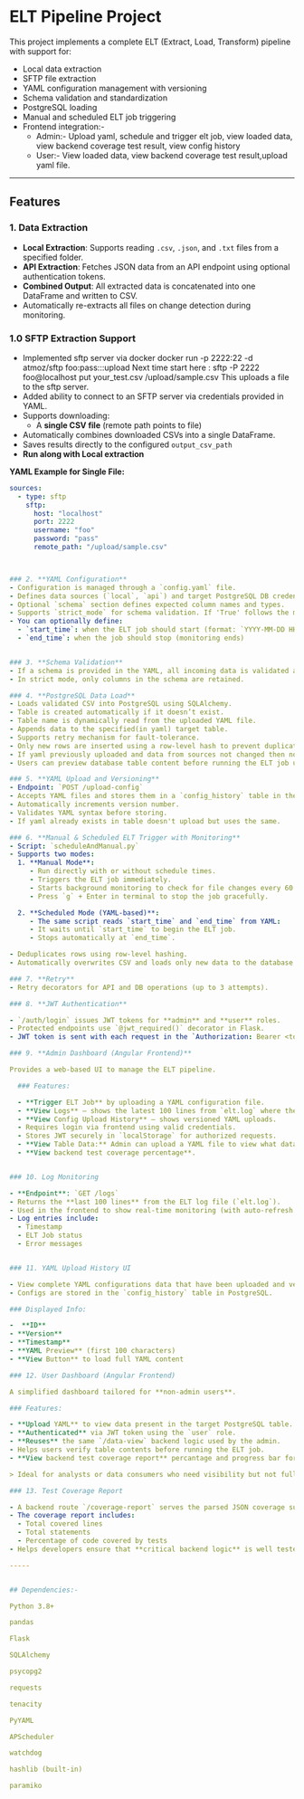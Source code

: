 # ELT Pipeline Project

This project implements a complete ELT (Extract, Load, Transform) pipeline with support for:

- Local data extraction
- SFTP file extraction
- YAML configuration management with versioning
- Schema validation and standardization
- PostgreSQL loading
- Manual and scheduled ELT job triggering
- Frontend integration:-
  - Admin:- Upload yaml, schedule and trigger elt job, view loaded data, view backend coverage test result, view
            config history
  - User:- View loaded data, view backend coverage test result,upload yaml file.

-----

## Features

### 1. **Data Extraction**
- **Local Extraction**: Supports reading `.csv`, `.json`, and `.txt` files from a specified folder.
- **API Extraction**: Fetches JSON data from an API endpoint using optional authentication tokens.
- **Combined Output**: All extracted data is concatenated into one DataFrame and written to CSV.
- Automatically re-extracts all files on change detection during monitoring.

### 1.0 **SFTP Extraction Support**
- Implemented sftp server via docker 
    docker run -p 2222:22 -d atmoz/sftp foo:pass:::upload
    Next time start here :
      sftp -P 2222 foo@localhost
      put your_test.csv /upload/sample.csv
    This uploads a file to the sftp server. 
- Added ability to connect to an SFTP server via credentials provided in YAML.
- Supports downloading:
  - A **single CSV file** (remote path points to file)
- Automatically combines downloaded CSVs into a single DataFrame.
- Saves results directly to the configured `output_csv_path`
- **Run along with Local extraction**

**YAML Example for Single File:**
```yaml
sources:
  - type: sftp
    sftp:
      host: "localhost"
      port: 2222
      username: "foo"
      password: "pass"
      remote_path: "/upload/sample.csv"



### 2. **YAML Configuration**
- Configuration is managed through a `config.yaml` file.
- Defines data sources (`local`, `api`) and target PostgreSQL DB credentials.
- Optional `schema` section defines expected column names and types.
- Supports `strict_mode` for schema validation. If 'True' follows the mentioned schema else loads all data rows.
- You can optionally define:
  - `start_time`: when the ELT job should start (format: `YYYY-MM-DD HH:MM`)
  - `end_time`: when the job should stop (monitoring ends)


### 3. **Schema Validation**
- If a schema is provided in the YAML, all incoming data is validated against it.
- In strict mode, only columns in the schema are retained.

### 4. **PostgreSQL Data Load**
- Loads validated CSV into PostgreSQL using SQLAlchemy.
- Table is created automatically if it doesn’t exist.
- Table name is dynamically read from the uploaded YAML file.
- Appends data to the specified(in yaml) target table.
- Supports retry mechanism for fault-tolerance.
- Only new rows are inserted using a row-level hash to prevent duplicates.
- If yaml previously uploaded and data from sources not changed then no new data(duplicates) is added.
- Users can preview database table content before running the ELT job using a YAML config.

### 5. **YAML Upload and Versioning**
- Endpoint: `POST /upload-config`
- Accepts YAML files and stores them in a `config_history` table in the database.
- Automatically increments version number.
- Validates YAML syntax before storing.
- If yaml already exists in table doesn't upload but uses the same. 

### 6. **Manual & Scheduled ELT Trigger with Monitoring**
- Script: `scheduleAndManual.py`
- Supports two modes:
  1. **Manual Mode**: 
     - Run directly with or without schedule times.
     - Triggers the ELT job immediately.
     - Starts background monitoring to check for file changes every 60 seconds.
     - Press `g` + Enter in terminal to stop the job gracefully.

  2. **Scheduled Mode (YAML-based)**:
     - The same script reads `start_time` and `end_time` from YAML:
     - It waits until `start_time` to begin the ELT job.
     - Stops automatically at `end_time`.

- Deduplicates rows using row-level hashing.
- Automatically overwrites CSV and loads only new data to the database.

### 7. **Retry**
- Retry decorators for API and DB operations (up to 3 attempts).

### 8. **JWT Authentication**

- `/auth/login` issues JWT tokens for **admin** and **user** roles.
- Protected endpoints use `@jwt_required()` decorator in Flask.
- JWT token is sent with each request in the `Authorization: Bearer <token>` header.

### 9. **Admin Dashboard (Angular Frontend)**

Provides a web-based UI to manage the ELT pipeline.

  ### Features:

  - **Trigger ELT Job** by uploading a YAML configuration file.
  - **View Logs** – shows the latest 100 lines from `elt.log` where the logs are saved.
  - **View Config Upload History** – shows versioned YAML uploads.
  - Requires login via frontend using valid credentials.
  - Stores JWT securely in `localStorage` for authorized requests.
  - **View Table Data:** Admin can upload a YAML file to view what data is currently present in the target PostgreSQL table.
  - **View backend test coverage percentage**.


### 10. Log Monitoring

- **Endpoint**: `GET /logs`
- Returns the **last 100 lines** from the ELT log file (`elt.log`).
- Used in the frontend to show real-time monitoring (with auto-refresh every 10 seconds).
- Log entries include:
  - Timestamp
  - ELT Job status
  - Error messages


### 11. YAML Upload History UI

- View complete YAML configurations data that have been uploaded and versioned.
- Configs are stored in the `config_history` table in PostgreSQL.

### Displayed Info:

-  **ID**
- **Version**
- **Timestamp**
- **YAML Preview** (first 100 characters)
- **View Button** to load full YAML content 

### 12. User Dashboard (Angular Frontend)

A simplified dashboard tailored for **non-admin users**.

### Features:

- **Upload YAML** to view data present in the target PostgreSQL table.
- **Authenticated** via JWT token using the `user` role.
- **Reuses** the same `/data-view` backend logic used by the admin.
- Helps users verify table contents before running the ELT job.
- **View backend test coverage report** percantage and progress bar for visual.

> Ideal for analysts or data consumers who need visibility but not full ELT control.

### 13. Test Coverage Report

- A backend route `/coverage-report` serves the parsed JSON coverage summary.
- The coverage report includes:
  - Total covered lines
  - Total statements
  - Percentage of code covered by tests
- Helps developers ensure that **critical backend logic** is well tested and maintained.

-----


## Dependencies:-

Python 3.8+

pandas

Flask

SQLAlchemy

psycopg2

requests

tenacity

PyYAML

APScheduler

watchdog

hashlib (built-in)

paramiko



